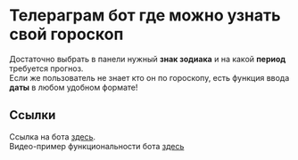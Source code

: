 # Телераграм бот где можно узнать свой гороскоп

Достаточно выбрать в панели нужный **знак зодиака**
и на какой **период** требуется прогноз.  
Если же пользователь не знает кто он по гороскопу,
есть функция ввода **даты** в любом удобном формате!

## Ссылки
Ссылка на бота [здесь](https://t.me/Horoscopes_now_bot).  
Видео-пример функциональности бота [здесь](https://github.com/Andrey-SPb1/TelegramBotHoroscopes/assets/128484672/afdf374b-add4-4fc4-8396-7517b7db23fd)
